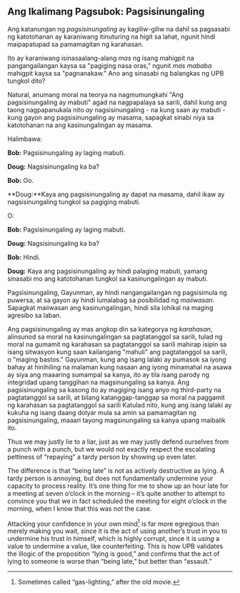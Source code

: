 ## Ang Ikalimang Pagsubok: Pagsisinungaling

Ang katanungan ng *pagsisinungaling* ay kagiliw-giliw na dahil sa pagsasabi ng katotohanan ay karaniwang itinuturing na higit sa lahat, ngunit hindi maipapatupad sa pamamagitan ng karahasan.

Ito ay karaniwang isinasaalang-alang *mas* ng isang mahigpit na pangangailangan kaysa sa "pagiging nasa oras," ngunit *mas mababa* mahigpit kaysa sa "pagnanakaw." Ano ang sinasabi ng balangkas ng UPB tungkol dito?

Natural, anumang moral na teorya na nagmumungkahi "Ang pagsisinungaling ay mabuti" agad na nagpapalaya sa sarili, dahil kung ang taong nagpapanukala nito *ay* nagsisinungaling - na kung saan ay mabuti - kung gayon ang pagsisinungaling ay masama, sapagkat sinabi niya sa katotohanan na ang kasinungalingan ay masama.

Halimbawa:

**Bob:** Pagsisinungaling ay laging mabuti.

**Doug:** Nagsisinungaling ka ba?

**Bob:** Oo.

**Doug:**Kaya ang pagsisinungaling ay dapat na masama, dahil ikaw ay nagsisinungaling tungkol sa pagiging mabuti.

O:

**Bob:** Pagsisinungaling ay laging mabuti.

**Doug:** Nagsisinungaling ka ba?

**Bob:** Hindi.

**Doug:** Kaya ang pagsisinungaling ay hindi palaging mabuti, yamang sinasabi mo ang katotohanan tungkol sa kasinungalingan ay mabuti.

Pagsisinungaling, Gayunman, ay hindi nangangailangan ng pagsisimula ng puwersa, at sa gayon ay hindi lumalabag sa posibilidad ng *maiiwasan*. Sapagkat maiiwasan ang kasinungalingan, hindi sila lohikal na maging agresibo sa laban.

Ang pagsisinungaling ay mas angkop din sa kategorya ng *karahasan*, alinsunod sa moral na kasinungalingan sa pagtatanggol sa sarili, tulad ng moral na gumamit ng karahasan sa pagtatanggol sa sarili mahirap isipin sa isang sitwasyon kung saan kailangang "mahuli" ang pagtatanggol sa sarili, o "maging bastos." Gayunman, kung ang isang lalaki ay pumasok sa iyong bahay at hinihiling na malaman kung nasaan ang iyong minamahal na asawa ay siya ang maaaring sumampal sa kanya, ito ay tila isang parody ng integridad upang tanggihan na magsinungaling sa kanya. Ang pagsisinungaling sa kasong ito ay magiging isang anyo ng third-party na pagtatanggol sa sarili, at bilang katanggap-tanggap sa moral na paggamit ng karahasan sa pagtatanggol sa sarili Katulad nito, kung ang isang lalaki ay kukuha ng isang daang dolyar mula sa amin sa pamamagitan ng pagsisinungaling, maaari tayong magsinungaling sa kanya upang maibalik ito.

Thus we may justly lie to a liar, just as we may justly defend ourselves from a punch with a punch, but we would not exactly respect the escalating pettiness of “repaying” a tardy person by showing up even later.

The difference is that “being late” is not as actively destructive as lying. A tardy person is annoying, but does not fundamentally undermine your capacity to process reality. It’s one thing for me to show up an hour late for a meeting at seven o’clock in the morning – it’s quite another to attempt to convince you that we in fact scheduled the meeting for eight o’clock in the morning, when I know that this was not the case.

Attacking your confidence in your own mind[^5] is far more egregious than merely making you wait, since it is the act of using another’s trust in you to undermine his trust in himself, which is highly corrupt, since it is *using* a value to undermine a value, like counterfeiting. This is how UPB validates the illogic of the proposition “lying is good,” and confirms that the act of lying to someone is worse than “being late,” but better than “assault.”

[^5]: Sometimes called “gas-lighting,” after the old movie.